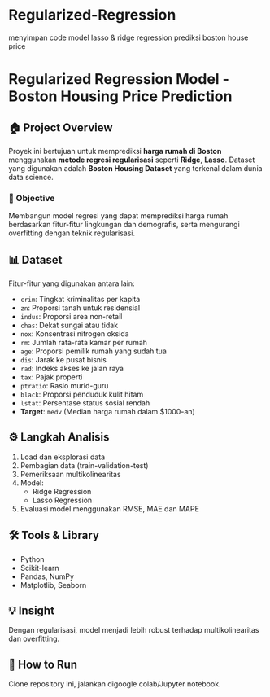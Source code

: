 # Regularized-Regression
menyimpan code model lasso &amp; ridge regression prediksi boston house price

# Regularized Regression Model - Boston Housing Price Prediction

## 🏠 Project Overview

Proyek ini bertujuan untuk memprediksi **harga rumah di Boston** menggunakan **metode regresi regularisasi** seperti **Ridge**, **Lasso**. Dataset yang digunakan adalah **Boston Housing Dataset** yang terkenal dalam dunia data science.

### 🎯 Objective

Membangun model regresi yang dapat memprediksi harga rumah berdasarkan fitur-fitur lingkungan dan demografis, serta mengurangi overfitting dengan teknik regularisasi.

## 📊 Dataset

Fitur-fitur yang digunakan antara lain:
- `crim`: Tingkat kriminalitas per kapita
- `zn`: Proporsi tanah untuk residensial
- `indus`: Proporsi area non-retail
- `chas`: Dekat sungai atau tidak
- `nox`: Konsentrasi nitrogen oksida
- `rm`: Jumlah rata-rata kamar per rumah
- `age`: Proporsi pemilik rumah yang sudah tua
- `dis`: Jarak ke pusat bisnis
- `rad`: Indeks akses ke jalan raya
- `tax`: Pajak properti
- `ptratio`: Rasio murid-guru
- `black`: Proporsi penduduk kulit hitam
- `lstat`: Persentase status sosial rendah
- **Target**: `medv` (Median harga rumah dalam $1000-an)

## ⚙️ Langkah Analisis
1. Load dan eksplorasi data
2. Pembagian data (train-validation-test)
3. Pemeriksaan multikolinearitas
4. Model:
   - Ridge Regression
   - Lasso Regression
5. Evaluasi model menggunakan RMSE, MAE dan MAPE

## 🛠️ Tools & Library
- Python
- Scikit-learn
- Pandas, NumPy
- Matplotlib, Seaborn

## 💡 Insight
Dengan regularisasi, model menjadi lebih robust terhadap multikolinearitas dan overfitting.

## 🚀 How to Run

Clone repository ini, jalankan digoogle colab/Jupyter notebook.
